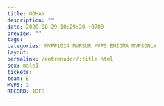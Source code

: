 ```yaml
---
title: GOHAN
description: ""
date: 2020-08-29 10:29:20 +0700
preview: ""
tags: 
categories: MVPP1024 MVPSUR MVPS ENIGMA MVPSONLY
layout: 
permalink: /entrenador/:title.html
sex: male1
tickets: 
team: E
MVPS: 2
RECORD: 1DFS
---
```

